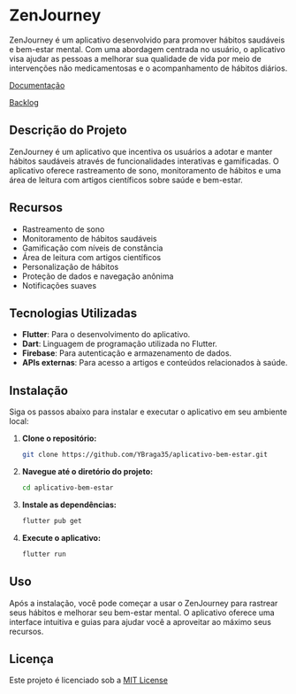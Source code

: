 # ZenJourney

ZenJourney é um aplicativo desenvolvido para promover hábitos saudáveis e bem-estar mental. Com uma abordagem centrada no usuário, o aplicativo visa ajudar as pessoas a melhorar sua qualidade de vida por meio de intervenções não medicamentosas e o acompanhamento de hábitos diários.

[Documentação](https://drive.google.com/drive/u/1/folders/1zNEkovTotpOTCbXDP7hu1cJY1p52Uf2O)

[Backlog](https://github.com/users/YBraga35/projects/1/views/1)

## Descrição do Projeto

ZenJourney é um aplicativo que incentiva os usuários a adotar e manter hábitos saudáveis através de funcionalidades interativas e gamificadas. O aplicativo oferece rastreamento de sono, monitoramento de hábitos e uma área de leitura com artigos científicos sobre saúde e bem-estar. 

## Recursos

- Rastreamento de sono
- Monitoramento de hábitos saudáveis
- Gamificação com níveis de constância
- Área de leitura com artigos científicos
- Personalização de hábitos
- Proteção de dados e navegação anônima
- Notificações suaves

## Tecnologias Utilizadas

- **Flutter**: Para o desenvolvimento do aplicativo.
- **Dart**: Linguagem de programação utilizada no Flutter.
- **Firebase**: Para autenticação e armazenamento de dados.
- **APIs externas**: Para acesso a artigos e conteúdos relacionados à saúde.

## Instalação

Siga os passos abaixo para instalar e executar o aplicativo em seu ambiente local:

1. **Clone o repositório:**
   ```bash
   git clone https://github.com/YBraga35/aplicativo-bem-estar.git
   ```

2. **Navegue até o diretório do projeto:**
   ```bash
   cd aplicativo-bem-estar
   ```

3. **Instale as dependências:**
   ```bash
   flutter pub get
   ```

4. **Execute o aplicativo:**
   ```bash
   flutter run
   ```

## Uso

Após a instalação, você pode começar a usar o ZenJourney para rastrear seus hábitos e melhorar seu bem-estar mental. O aplicativo oferece uma interface intuitiva e guias para ajudar você a aproveitar ao máximo seus recursos.

## Licença

Este projeto é licenciado sob a [MIT License](LICENSE)

